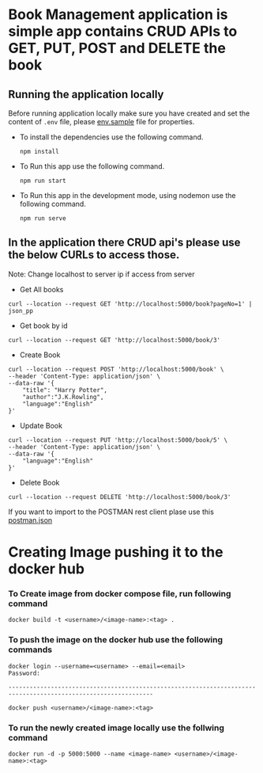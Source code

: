 # Book Management application is simple app contains CRUD APIs to GET, PUT, POST and DELETE the book

## Running the application locally

Before running application locally make sure you have created and set the content of `.env` file, please [env.sample](./env.sample) file for properties.

- To install the dependencies use the following command.

  ```
  npm install
  ```

- To Run this app use the following command.

  ```
  npm run start
  ```

- To Run this app in the development mode, using nodemon use the following command.
  ```
  npm run serve
  ```

## In the application there CRUD api's please use the below CURLs to access those.

Note: Change localhost to server ip if access from server

- Get All books

```
curl --location --request GET 'http://localhost:5000/book?pageNo=1' | json_pp
```

- Get book by id

```
curl --location --request GET 'http://localhost:5000/book/3'
```

- Create Book

```
curl --location --request POST 'http://localhost:5000/book' \
--header 'Content-Type: application/json' \
--data-raw '{
    "title": "Harry Potter",
    "author":"J.K.Rowling",
    "language":"English"
}'
```

- Update Book

```
curl --location --request PUT 'http://localhost:5000/book/5' \
--header 'Content-Type: application/json' \
--data-raw '{
    "language":"English"
}'
```

- Delete Book

```
curl --location --request DELETE 'http://localhost:5000/book/3'
```

If you want to import to the POSTMAN rest client plase use this [postman.json](postman_file/bookmanagement.postman_collection.json)

# Creating Image pushing it to the docker hub

### To Create image from docker compose file, run following command

```
docker build -t <username>/<image-name>:<tag> .

```

### To push the image on the docker hub use the following commands

```
docker login --username=<username> --email=<email>
Password:

---------------------------------------------------------------------------------------------------------------

docker push <username>/<image-name>:<tag>
```

### To run the newly created image locally use the follwing command

```
docker run -d -p 5000:5000 --name <image-name> <username>/<image-name>:<tag>
```
